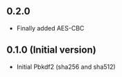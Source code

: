 ## 0.2.0

- Finally added AES-CBC

## 0.1.0 (Initial version)

- Initial Pbkdf2 (sha256 and sha512)
